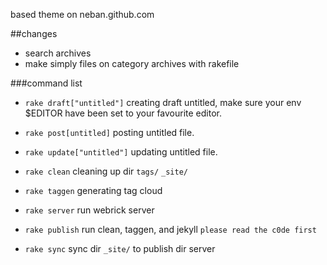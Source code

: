 based theme on neban.github.com

##changes
- search archives
- make simply files on category archives with rakefile

###command list


- `rake draft["untitled"]`
creating draft untitled, make sure your env $EDITOR have been set to your favourite editor.

- `rake post[untitled]`
posting untitled file.

- `rake update["untitled"]`
updating untitled file.

- `rake clean`
cleaning up dir `tags/` `_site/`

- `rake taggen`
generating tag cloud

- `rake server`
run webrick server

- `rake publish`
run clean, taggen, and jekyll
`please read the c0de first`

- `rake sync`
sync dir `_site/` to publish dir server

